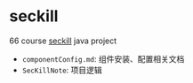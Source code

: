# seckill
66 course [seckill](https://www.bilibili.com/video/BV1sf4y1L7KE) java project

- `componentConfig.md`: 组件安装、配置相关文档
- `SecKillNote`: 项目逻辑